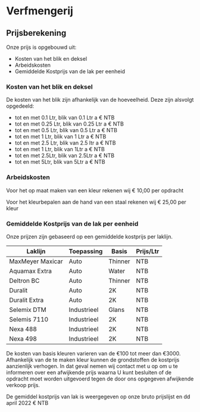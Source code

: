 # Verfmengerij

## Prijsberekening

Onze prijs is opgebouwd uit:
- Kosten van het blik en deksel
- Arbeidskosten
- Gemiddelde Kostprijs van de lak per eenheid

### Kosten van het blik en deksel

De kosten van het blik zijn afhankelijk van de hoeveelheid. Deze zijn alsvolgt opgedeeld:
- tot en met 0.1 Ltr, blik van 0.1 Ltr a € NTB
- tot en met 0.25 Ltr, blik van 0.25 Ltr a € NTB
- tot en met 0.5 Ltr, blik van 0.5 Ltr a € NTB
- tot en met 1 Ltr, blik van 1 Ltr a € NTB
- tot en met 2.5 Ltr, blik van 2.5 ltr a € NTB
- tot en met 1 Ltr, blik van 1Ltr a € NTB
- tot en met 2.5Ltr, blik van 2.5Ltr a € NTB
- tot en met 5Ltr, blik van 5Ltr a € NTB

### Arbeidskosten

Voor het op maat maken van een kleur rekenen wij € 10,00 per opdracht

Voor het kleurbepalen aan de hand van een staal rekenen wij € 25,00 per kleur

### Gemiddelde Kostprijs van de lak per eenheid

Onze prijzen zijn gebaseerd op een gemiddelde kostprijs per laklijn.

Laklijn           | Toepassing  | Basis   | Prijs/Ltr
-------           | ----------  | -----   | ---
MaxMeyer Maxicar  | Auto        | Thinner | NTB
Aquamax Extra     | Auto        | Water   | NTB
Deltron BC        | Auto        | Thinner | NTB
Duralit           | Auto        | 2K      | NTB 
Duralit Extra     | Auto        | 2K      | NTB
Selemix DTM       | Industrieel | Glans   | NTB
Selemis 7110      | Industrieel | 2K      | NTB
Nexa 488          | Industrieel | 2K      | NTB
Nexa 498          | Industrieel | 2K      | NTB

De kosten van basis kleuren varieren van de €100 tot meer dan €3000.
Afhankelijk van de te maken kleur kunnen de grondstoffen de kostprijs aanzienlijk verhogen.
In dat geval nemen wij contact met u op om u te informeren over een afwijkende prijs
waarna U kunt besluiten of de opdracht moet worden uitgevoerd
tegen de door ons opgegeven afwijkende verkoop prijs.    

De gemiddel kostprijs van lak is weergegeven op onze bruto prijslijst en dd april 2022 € NTB
